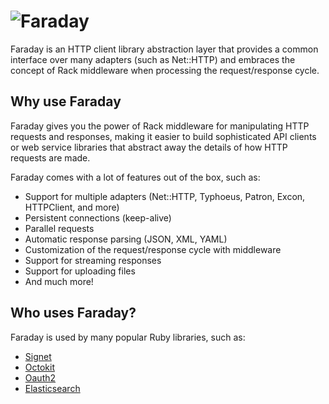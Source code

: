 # ![Faraday](_media/home-logo.svg)

Faraday is an HTTP client library abstraction layer that provides a common interface over many
adapters (such as Net::HTTP) and embraces the concept of Rack middleware when processing the request/response cycle.

## Why use Faraday

Faraday gives you the power of Rack middleware for manipulating HTTP requests and responses,
making it easier to build sophisticated API clients or web service libraries that abstract away
the details of how HTTP requests are made.

Faraday comes with a lot of features out of the box, such as:
* Support for multiple adapters (Net::HTTP, Typhoeus, Patron, Excon, HTTPClient, and more)
* Persistent connections (keep-alive)
* Parallel requests
* Automatic response parsing (JSON, XML, YAML)
* Customization of the request/response cycle with middleware
* Support for streaming responses
* Support for uploading files
* And much more!

## Who uses Faraday?

Faraday is used by many popular Ruby libraries, such as:
* [Signet](https://github.com/googleapis/signet)
* [Octokit](https://github.com/octokit/octokit.rb)
* [Oauth2](https://bestgems.org/gems/oauth2)
* [Elasticsearch](https://github.com/elastic/elasticsearch-ruby)
